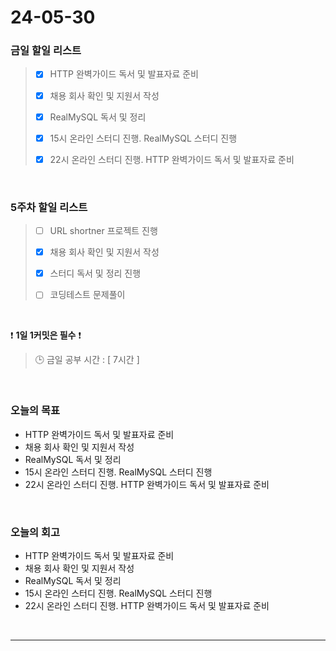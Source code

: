 # 24-05-30
### 금일 할일 리스트
> - [x]  HTTP 완벽가이드 독서 및 발표자료 준비
>
> - [x]  채용 회사 확인 및 지원서 작성
>
> - [x]  RealMySQL 독서 및 정리
>
> - [x]  15시 온라인 스터디 진행. RealMySQL 스터디 진행
>
> - [x]  22시 온라인 스터디 진행. HTTP 완벽가이드 독서 및 발표자료 준비

<br/>

### 5주차 할일 리스트  
> - [ ]  URL shortner 프로젝트 진행
>
> - [x]  채용 회사 확인 및 지원서 작성
>
> - [x]  스터디 독서 및 정리 진행
>
> - [ ]  코딩테스트 문제풀이

<br/>

❗ **1일 1커밋은 필수** ❗
> 🕒 금일 공부 시간 : [ 7시간 ]

<br/>

### 오늘의 목표
- HTTP 완벽가이드 독서 및 발표자료 준비
- 채용 회사 확인 및 지원서 작성
- RealMySQL 독서 및 정리
- 15시 온라인 스터디 진행. RealMySQL 스터디 진행
- 22시 온라인 스터디 진행. HTTP 완벽가이드 독서 및 발표자료 준비


<br>

### 오늘의 회고
- HTTP 완벽가이드 독서 및 발표자료 준비
- 채용 회사 확인 및 지원서 작성
- RealMySQL 독서 및 정리
- 15시 온라인 스터디 진행. RealMySQL 스터디 진행
- 22시 온라인 스터디 진행. HTTP 완벽가이드 독서 및 발표자료 준비


<br/>

------------  
